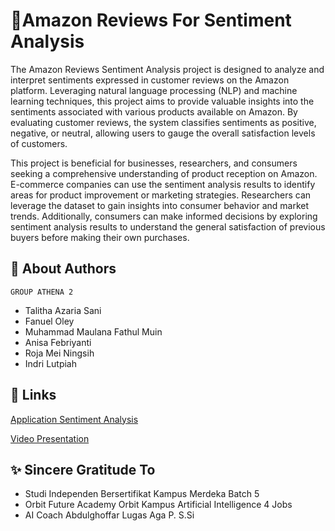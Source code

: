 
# 📌Amazon Reviews For Sentiment Analysis

The Amazon Reviews Sentiment Analysis project is designed to analyze and interpret sentiments expressed in customer reviews on the Amazon platform. Leveraging natural language processing (NLP) and machine learning techniques, this project aims to provide valuable insights into the sentiments associated with various products available on Amazon. By evaluating customer reviews, the system classifies sentiments as positive, negative, or neutral, allowing users to gauge the overall satisfaction levels of customers.

This project is beneficial for businesses, researchers, and consumers seeking a comprehensive understanding of product reception on Amazon. E-commerce companies can use the sentiment analysis results to identify areas for product improvement or marketing strategies. Researchers can leverage the dataset to gain insights into consumer behavior and market trends. Additionally, consumers can make informed decisions by exploring sentiment analysis results to understand the general satisfaction of previous buyers before making their own purchases.




## 👏 About Authors

`GROUP ATHENA 2`

- Talitha Azaria Sani
- Fanuel Oley
- Muhammad Maulana Fathul Muin
- Anisa Febriyanti
- Roja Mei Ningsih
- Indri Lutpiah



## 🔗 Links

[Application Sentiment Analysis](https://ai-project-sibkm5-yac9ljydj9wbzpn34ih3kt.streamlit.app/)

[Video Presentation](https://youtu.be/kE7CTU9VhLQ)




## ✨ Sincere Gratitude To
- Studi Independen Bersertifikat Kampus Merdeka Batch 5
- Orbit Future Academy Orbit Kampus Artificial Intelligence 4 Jobs
- AI Coach Abdulghoffar Lugas Aga P. S.Si
